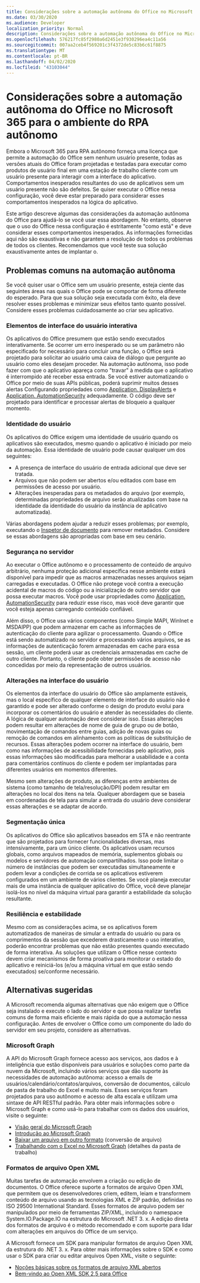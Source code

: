```yaml
---
title: Considerações sobre a automação autônoma do Office no Microsoft 365 para o ambiente do RPA autônomo
ms.date: 03/30/2020
ms.audience: Developer
localization_priority: Normal
description: Considerações sobre a automação autônoma do Office no Microsoft 365 para o ambiente do RPA autônomo.
ms.openlocfilehash: 576217fc85f2980a6d2451e3f930296ea4c11a56
ms.sourcegitcommit: 007aa2ceb4f569201c3f4372de5c83b6c61f8875
ms.translationtype: MT
ms.contentlocale: pt-BR
ms.lasthandoff: 04/02/2020
ms.locfileid: "43103044"
---
```

# <a name="considerations-for-unattended-automation-of-office-in-the-microsoft-365-for-unattended-rpa-environment"></a>Considerações sobre a automação autônoma do Office no Microsoft 365 para o ambiente do RPA autônomo

Embora o Microsoft 365 para RPA autônomo forneça uma licença que permite a automação do Office sem nenhum usuário presente, todas as versões atuais do Office foram projetadas e testadas para executar como produtos de usuário final em uma estação de trabalho cliente com um usuário presente para interagir com a interface do aplicativo. Comportamentos inesperados resultantes do uso de aplicativos sem um usuário presente não são defeitos. Se quiser executar o Office nessa configuração, você deve estar preparado para considerar esses comportamentos inesperados na lógica do aplicativo.

Este artigo descreve algumas das considerações da automação autônoma do Office para ajudá-lo se você usar essa abordagem. No entanto, observe que o uso do Office nessa configuração é estritamente "como está" e deve considerar esses comportamentos inesperados. As informações fornecidas aqui não são exaustivas e não garantem a resolução de todos os problemas de todos os clientes. Recomendamos que você teste sua solução exaustivamente antes de implantar o.

## <a name="common-problems-in-unattended-automation"></a>Problemas comuns na automação autônoma

Se você quiser usar o Office sem um usuário presente, esteja ciente das seguintes áreas nas quais o Office pode se comportar de forma diferente do esperado. Para que sua solução seja executada com êxito, ela deve resolver esses problemas e minimizar seus efeitos tanto quanto possível. Considere esses problemas cuidadosamente ao criar seu aplicativo.

### <a name="interactive-ui-elements"></a>Elementos de interface do usuário interativa

Os aplicativos do Office presumem que estão sendo executados interativamente. Se ocorrer um erro inesperado ou se um parâmetro não especificado for necessário para concluir uma função, o Office será projetado para solicitar ao usuário uma caixa de diálogo que pergunte ao usuário como eles desejam proceder. Na automação autônoma, isso pode fazer com que o aplicativo apareça como "travar" à medida que o aplicativo é interrompido até receber essa entrada. Se você estiver automatizando o Office por meio de suas APIs públicas, poderá suprimir muitos desses alertas Configurando propriedades como [Application. DisplayAlerts](https://docs.microsoft.com/office/vba/api/word.application.displayalerts) e [Application. AutomationSecurity](https://docs.microsoft.com/office/vba/api/word.application.automationsecurity) adequadamente. O código deve ser projetado para identificar e processar alertas de bloqueio a qualquer momento.

### <a name="user-identity"></a>Identidade do usuário

Os aplicativos do Office exigem uma identidade de usuário quando os aplicativos são executados, mesmo quando o aplicativo é iniciado por meio da automação. Essa identidade de usuário pode causar qualquer um dos seguintes:

- A presença de interface do usuário de entrada adicional que deve ser tratada.
- Arquivos que não podem ser abertos e/ou editados com base em permissões de acesso por usuário.
- Alterações inesperadas para os metadados do arquivo (por exemplo, determinadas propriedades de arquivo serão atualizadas com base na identidade da identidade do usuário da instância de aplicativo automatizada).

Várias abordagens podem ajudar a reduzir esses problemas; por exemplo, executando o [Inspetor de documento](https://docs.microsoft.com/office/vba/library-reference/concepts/using-the-document-inspector) para remover metadados. Considere se essas abordagens são apropriadas com base em seu cenário.

### <a name="server-side-security"></a>Segurança no servidor

Ao executar o Office autônomo e o processamento de conteúdo de arquivo arbitrário, nenhuma proteção adicional específica nesse ambiente estará disponível para impedir que as macros armazenadas nesses arquivos sejam carregadas e executadas. O Office não protege você contra a execução acidental de macros do código ou a inicialização de outro servidor que possa executar macros. Você pode usar propriedades como [Application. AutomationSecurity](https://docs.microsoft.com/office/vba/api/word.application.automationsecurity) para reduzir esse risco, mas você deve garantir que você esteja apenas carregando conteúdo confiável.

Além disso, o Office usa vários componentes (como Simple MAPI, WinInet e MSDAIPP) que podem armazenar em cache as informações de autenticação do cliente para agilizar o processamento. Quando o Office está sendo automatizado no servidor e processando vários arquivos, se as informações de autenticação forem armazenadas em cache para essa sessão, um cliente poderá usar as credenciais armazenadas em cache de outro cliente. Portanto, o cliente pode obter permissões de acesso não concedidas por meio da representação de outros usuários.

### <a name="ui-changes"></a>Alterações na interface do usuário

Os elementos da interface do usuário do Office são amplamente estáveis, mas o local específico de qualquer elemento de interface do usuário não é garantido e pode ser alterado conforme o design do produto evolui para incorporar os comentários do usuário e atender às necessidades do cliente. A lógica de qualquer automação deve considerar isso. Essas alterações podem resultar em alterações de nome de guia de grupo ou de botão, movimentação de comandos entre guias, adição de novas guias ou remoção de comandos em alinhamento com as políticas de substituição de recursos. Essas alterações podem ocorrer na interface do usuário, bem como nas informações de acessibilidade fornecidas pelo aplicativo, pois essas informações são modificadas para melhorar a usabilidade e a conta para comentários contínuos do cliente e podem ser implantadas para diferentes usuários em momentos diferentes.

Mesmo sem alterações de produto, as diferenças entre ambientes de sistema (como tamanho de tela/resolução/DPI) podem resultar em alterações no local dos itens na tela. Qualquer abordagem que se baseia em coordenadas de tela para simular a entrada do usuário deve considerar essas alterações e se adaptar de acordo.

### <a name="single-threading"></a>Segmentação única

Os aplicativos do Office são aplicativos baseados em STA e não reentrante que são projetados para fornecer funcionalidades diversas, mas intensivamente, para um único cliente. Os aplicativos usam recursos globais, como arquivos mapeados de memória, suplementos globais ou modelos e servidores de automação compartilhados. Isso pode limitar o número de instâncias que podem ser executadas simultaneamente e podem levar a condições de corrida se os aplicativos estiverem configurados em um ambiente de vários clientes. Se você planeja executar mais de uma instância de qualquer aplicativo do Office, você deve planejar isolá-los no nível da máquina virtual para garantir a estabilidade da solução resultante.

### <a name="resiliency-and-stability"></a>Resiliência e estabilidade

Mesmo com as considerações acima, se os aplicativos forem automatizados de maneiras de simular a entrada do usuário ou para os comprimentos da sessão que excederem drasticamente o uso interativo, poderão encontrar problemas que não estão presentes quando executado de forma interativa. As soluções que utilizam o Office nesse contexto devem criar mecanismos de forma proativa para monitorar o estado do aplicativo e reiniciá-los (e/ou a máquina virtual em que estão sendo executados) se/conforme necessário.

## <a name="suggested-alternatives"></a>Alternativas sugeridas

A Microsoft recomenda algumas alternativas que não exigem que o Office seja instalado e execute o lado do servidor e que possa realizar tarefas comuns de forma mais eficiente e mais rápida do que a automação nessa configuração. Antes de envolver o Office como um componente do lado do servidor em seu projeto, considere as alternativas.

### <a name="microsoft-graph"></a>Microsoft Graph

A API do Microsoft Graph fornece acesso aos serviços, aos dados e à inteligência que estão disponíveis para usuários e soluções como parte da nuvem da Microsoft, incluindo vários serviços que dão suporte às necessidades de automação autônoma: acesso a emails de usuários/calendário/contatos/arquivos, conversão de documentos, cálculo de pasta de trabalho do Excel e muito mais. Esses serviços foram projetados para uso autônomo e acesso de alta escala e utilizam uma sintaxe de API RESTful padrão. Para obter mais informações sobre o Microsoft Graph e como usá-lo para trabalhar com os dados dos usuários, visite o seguinte:

- [Visão geral do Microsoft Graph](https://docs.microsoft.com/graph/overview) 
- [Introdução ao Microsoft Graph](https://developer.microsoft.com/graph/get-started)
- [Baixar um arquivo em outro formato](https://docs.microsoft.com/graph/api/driveitem-get-content-format?view=graph-rest-1.0&tabs=http) (conversão de arquivo)
- [Trabalhando com o Excel no Microsoft Graph](https://docs.microsoft.com/graph/api/resources/excel?view=graph-rest-1.0) (detalhes da pasta de trabalho)

### <a name="open-xml-file-formats"></a>Formatos de arquivo Open XML

Muitas tarefas de automação envolvem a criação ou edição de documentos. O Office oferece suporte a formatos de arquivo Open XML que permitem que os desenvolvedores criem, editem, leiam e transformem conteúdo de arquivo usando as tecnologias XML e ZIP padrão, definidas no ISO 29500 International Standard. Esses formatos de arquivo podem ser manipulados por meio de ferramentas ZIP/XML, incluindo o namespace System.IO.Package.IO na estrutura do Microsoft .NET 3. x. A edição direta dos formatos de arquivo é o método recomendado e com suporte para lidar com alterações em arquivos do Office de um serviço.

A Microsoft fornece um SDK para manipular formatos de arquivo Open XML da estrutura do .NET 3. x. Para obter mais informações sobre o SDK e como usar o SDK para criar ou editar arquivos Open XML, visite o seguinte:

- [Noções básicas sobre os formatos de arquivo XML abertos](https://docs.microsoft.com/office/open-xml/understanding-the-open-xml-file-formats)
- [Bem-vindo ao Open XML SDK 2,5 para Office](https://docs.microsoft.com/office/open-xml/open-xml-sdk)
